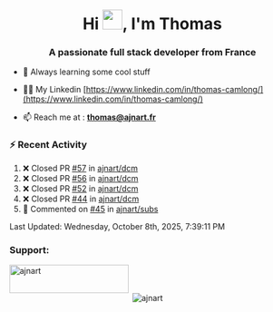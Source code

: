 <h1 align="center">Hi <img height="35px" src="https://raw.githubusercontent.com/MartinHeinz/MartinHeinz/master/wave.gif" width="35px"/>, I'm Thomas</h1>
<h3 align="center">A passionate full stack developer from France</h3>

- 🌱 Always learning some cool stuff 

- 👨‍💻 My Linkedin [https://www.linkedin.com/in/thomas-camlong/](https://www.linkedin.com/in/thomas-camlong/)

- 📫 Reach me at : **thomas@ajnart.fr**

### :zap: Recent Activity

<!--RECENT_ACTIVITY:start-->
1. ❌ Closed PR [#57](https://github.com/ajnart/dcm/pull/57) in [ajnart/dcm](https://github.com/ajnart/dcm)<br>
2. ❌ Closed PR [#56](https://github.com/ajnart/dcm/pull/56) in [ajnart/dcm](https://github.com/ajnart/dcm)<br>
3. ❌ Closed PR [#52](https://github.com/ajnart/dcm/pull/52) in [ajnart/dcm](https://github.com/ajnart/dcm)<br>
4. ❌ Closed PR [#44](https://github.com/ajnart/dcm/pull/44) in [ajnart/dcm](https://github.com/ajnart/dcm)<br>
5. 💬 Commented on [#45](https://github.com/ajnart/subs/pull/45#issuecomment-3381359031) in [ajnart/subs](https://github.com/ajnart/subs)<br>
<!--RECENT_ACTIVITY:end-->

<!--RECENT_ACTIVITY:last_update-->
Last Updated: Wednesday, October 8th, 2025, 7:39:11 PM
<!--RECENT_ACTIVITY:last_update_end-->
<h3 align="left">Support:</h3>
<p><a href="https://ko-fi.com/ajnart"> <img align="left" src="https://cdn.ko-fi.com/cdn/kofi3.png?v=3" height="50" width="210" alt="ajnart" /></a></p><br><br>

<p>&nbsp;<img align="center" src="https://github-readme-stats.vercel.app/api?username=ajnart&show_icons=true&theme=tokyonight&locale=en" alt="ajnart" /></p>
